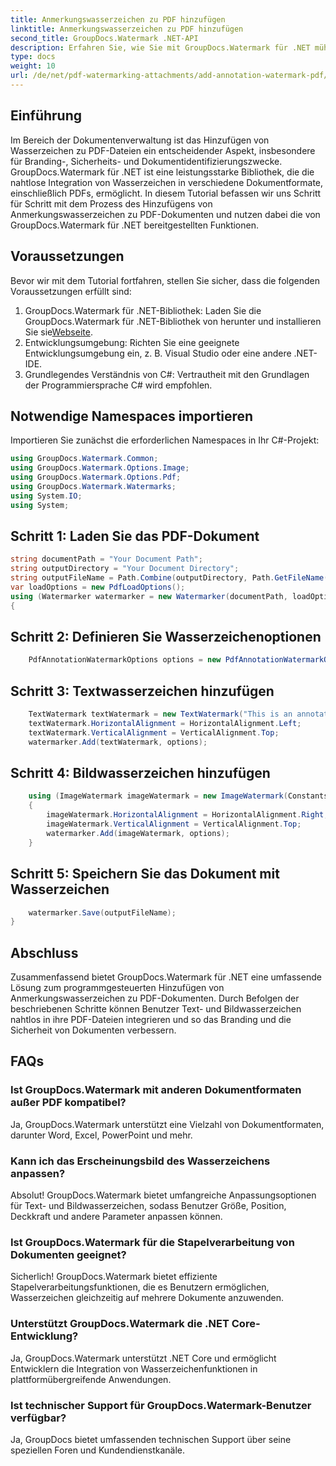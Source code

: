 ```yaml
---
title: Anmerkungswasserzeichen zu PDF hinzufügen
linktitle: Anmerkungswasserzeichen zu PDF hinzufügen
second_title: GroupDocs.Watermark .NET-API
description: Erfahren Sie, wie Sie mit GroupDocs.Watermark für .NET mühelos Anmerkungswasserzeichen zu PDF-Dokumenten hinzufügen. Verbessern Sie ganz einfach das Branding und die Sicherheit von Dokumenten.
type: docs
weight: 10
url: /de/net/pdf-watermarking-attachments/add-annotation-watermark-pdf/
---
```

## Einführung
Im Bereich der Dokumentenverwaltung ist das Hinzufügen von Wasserzeichen zu PDF-Dateien ein entscheidender Aspekt, insbesondere für Branding-, Sicherheits- und Dokumentidentifizierungszwecke. GroupDocs.Watermark für .NET ist eine leistungsstarke Bibliothek, die die nahtlose Integration von Wasserzeichen in verschiedene Dokumentformate, einschließlich PDFs, ermöglicht. In diesem Tutorial befassen wir uns Schritt für Schritt mit dem Prozess des Hinzufügens von Anmerkungswasserzeichen zu PDF-Dokumenten und nutzen dabei die von GroupDocs.Watermark für .NET bereitgestellten Funktionen.
## Voraussetzungen
Bevor wir mit dem Tutorial fortfahren, stellen Sie sicher, dass die folgenden Voraussetzungen erfüllt sind:
1.  GroupDocs.Watermark für .NET-Bibliothek: Laden Sie die GroupDocs.Watermark für .NET-Bibliothek von herunter und installieren Sie sie[Webseite](https://releases.groupdocs.com/Watermark/net/).
2. Entwicklungsumgebung: Richten Sie eine geeignete Entwicklungsumgebung ein, z. B. Visual Studio oder eine andere .NET-IDE.
3. Grundlegendes Verständnis von C#: Vertrautheit mit den Grundlagen der Programmiersprache C# wird empfohlen.

## Notwendige Namespaces importieren
Importieren Sie zunächst die erforderlichen Namespaces in Ihr C#-Projekt:
```csharp
using GroupDocs.Watermark.Common;
using GroupDocs.Watermark.Options.Image;
using GroupDocs.Watermark.Options.Pdf;
using GroupDocs.Watermark.Watermarks;
using System.IO;
using System;
```
## Schritt 1: Laden Sie das PDF-Dokument
```csharp
string documentPath = "Your Document Path";
string outputDirectory = "Your Document Directory";
string outputFileName = Path.Combine(outputDirectory, Path.GetFileName(documentPath));
var loadOptions = new PdfLoadOptions();
using (Watermarker watermarker = new Watermarker(documentPath, loadOptions))
{
```
## Schritt 2: Definieren Sie Wasserzeichenoptionen
```csharp
	PdfAnnotationWatermarkOptions options = new PdfAnnotationWatermarkOptions();
```
## Schritt 3: Textwasserzeichen hinzufügen
```csharp
	TextWatermark textWatermark = new TextWatermark("This is an annotation watermark", new Font("Arial", 8));
	textWatermark.HorizontalAlignment = HorizontalAlignment.Left;
	textWatermark.VerticalAlignment = VerticalAlignment.Top;
	watermarker.Add(textWatermark, options);
```
## Schritt 4: Bildwasserzeichen hinzufügen
```csharp
	using (ImageWatermark imageWatermark = new ImageWatermark(Constants.ProtectJpg))
	{
		imageWatermark.HorizontalAlignment = HorizontalAlignment.Right;
		imageWatermark.VerticalAlignment = VerticalAlignment.Top;
		watermarker.Add(imageWatermark, options);
	}
```
## Schritt 5: Speichern Sie das Dokument mit Wasserzeichen
```csharp
	watermarker.Save(outputFileName);
}
```

## Abschluss
Zusammenfassend bietet GroupDocs.Watermark für .NET eine umfassende Lösung zum programmgesteuerten Hinzufügen von Anmerkungswasserzeichen zu PDF-Dokumenten. Durch Befolgen der beschriebenen Schritte können Benutzer Text- und Bildwasserzeichen nahtlos in ihre PDF-Dateien integrieren und so das Branding und die Sicherheit von Dokumenten verbessern.
## FAQs
### Ist GroupDocs.Watermark mit anderen Dokumentformaten außer PDF kompatibel?
Ja, GroupDocs.Watermark unterstützt eine Vielzahl von Dokumentformaten, darunter Word, Excel, PowerPoint und mehr.
### Kann ich das Erscheinungsbild des Wasserzeichens anpassen?
Absolut! GroupDocs.Watermark bietet umfangreiche Anpassungsoptionen für Text- und Bildwasserzeichen, sodass Benutzer Größe, Position, Deckkraft und andere Parameter anpassen können.
### Ist GroupDocs.Watermark für die Stapelverarbeitung von Dokumenten geeignet?
Sicherlich! GroupDocs.Watermark bietet effiziente Stapelverarbeitungsfunktionen, die es Benutzern ermöglichen, Wasserzeichen gleichzeitig auf mehrere Dokumente anzuwenden.
### Unterstützt GroupDocs.Watermark die .NET Core-Entwicklung?
Ja, GroupDocs.Watermark unterstützt .NET Core und ermöglicht Entwicklern die Integration von Wasserzeichenfunktionen in plattformübergreifende Anwendungen.
### Ist technischer Support für GroupDocs.Watermark-Benutzer verfügbar?
Ja, GroupDocs bietet umfassenden technischen Support über seine speziellen Foren und Kundendienstkanäle.
